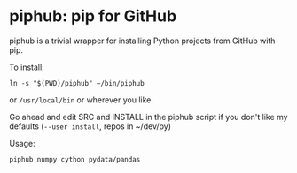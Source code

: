 # piphub: pip for GitHub

piphub is a trivial wrapper for installing Python projects from GitHub with pip.

To install:

    ln -s "$(PWD)/piphub" ~/bin/piphub

or `/usr/local/bin` or wherever you like.

Go ahead and edit SRC and INSTALL in the piphub script if you don't like my defaults
(`--user install`, repos in ~/dev/py)

Usage:

    piphub numpy cython pydata/pandas

